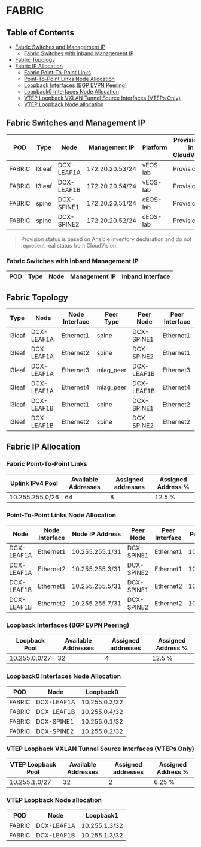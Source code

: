 # FABRIC

## Table of Contents

- [Fabric Switches and Management IP](#fabric-switches-and-management-ip)
  - [Fabric Switches with inband Management IP](#fabric-switches-with-inband-management-ip)
- [Fabric Topology](#fabric-topology)
- [Fabric IP Allocation](#fabric-ip-allocation)
  - [Fabric Point-To-Point Links](#fabric-point-to-point-links)
  - [Point-To-Point Links Node Allocation](#point-to-point-links-node-allocation)
  - [Loopback Interfaces (BGP EVPN Peering)](#loopback-interfaces-bgp-evpn-peering)
  - [Loopback0 Interfaces Node Allocation](#loopback0-interfaces-node-allocation)
  - [VTEP Loopback VXLAN Tunnel Source Interfaces (VTEPs Only)](#vtep-loopback-vxlan-tunnel-source-interfaces-vteps-only)
  - [VTEP Loopback Node allocation](#vtep-loopback-node-allocation)

## Fabric Switches and Management IP

| POD | Type | Node | Management IP | Platform | Provisioned in CloudVision | Serial Number |
| --- | ---- | ---- | ------------- | -------- | -------------------------- | ------------- |
| FABRIC | l3leaf | DCX-LEAF1A | 172.20.20.53/24 | vEOS-lab | Provisioned | - |
| FABRIC | l3leaf | DCX-LEAF1B | 172.20.20.54/24 | vEOS-lab | Provisioned | - |
| FABRIC | spine | DCX-SPINE1 | 172.20.20.51/24 | cEOS-lab | Provisioned | - |
| FABRIC | spine | DCX-SPINE2 | 172.20.20.52/24 | cEOS-lab | Provisioned | - |

> Provision status is based on Ansible inventory declaration and do not represent real status from CloudVision.

### Fabric Switches with inband Management IP

| POD | Type | Node | Management IP | Inband Interface |
| --- | ---- | ---- | ------------- | ---------------- |

## Fabric Topology

| Type | Node | Node Interface | Peer Type | Peer Node | Peer Interface |
| ---- | ---- | -------------- | --------- | ----------| -------------- |
| l3leaf | DCX-LEAF1A | Ethernet1 | spine | DCX-SPINE1 | Ethernet1 |
| l3leaf | DCX-LEAF1A | Ethernet2 | spine | DCX-SPINE2 | Ethernet1 |
| l3leaf | DCX-LEAF1A | Ethernet3 | mlag_peer | DCX-LEAF1B | Ethernet3 |
| l3leaf | DCX-LEAF1A | Ethernet4 | mlag_peer | DCX-LEAF1B | Ethernet4 |
| l3leaf | DCX-LEAF1B | Ethernet1 | spine | DCX-SPINE1 | Ethernet2 |
| l3leaf | DCX-LEAF1B | Ethernet2 | spine | DCX-SPINE2 | Ethernet2 |

## Fabric IP Allocation

### Fabric Point-To-Point Links

| Uplink IPv4 Pool | Available Addresses | Assigned addresses | Assigned Address % |
| ---------------- | ------------------- | ------------------ | ------------------ |
| 10.255.255.0/26 | 64 | 8 | 12.5 % |

### Point-To-Point Links Node Allocation

| Node | Node Interface | Node IP Address | Peer Node | Peer Interface | Peer IP Address |
| ---- | -------------- | --------------- | --------- | -------------- | --------------- |
| DCX-LEAF1A | Ethernet1 | 10.255.255.1/31 | DCX-SPINE1 | Ethernet1 | 10.255.255.0/31 |
| DCX-LEAF1A | Ethernet2 | 10.255.255.3/31 | DCX-SPINE2 | Ethernet1 | 10.255.255.2/31 |
| DCX-LEAF1B | Ethernet1 | 10.255.255.5/31 | DCX-SPINE1 | Ethernet2 | 10.255.255.4/31 |
| DCX-LEAF1B | Ethernet2 | 10.255.255.7/31 | DCX-SPINE2 | Ethernet2 | 10.255.255.6/31 |

### Loopback Interfaces (BGP EVPN Peering)

| Loopback Pool | Available Addresses | Assigned addresses | Assigned Address % |
| ------------- | ------------------- | ------------------ | ------------------ |
| 10.255.0.0/27 | 32 | 4 | 12.5 % |

### Loopback0 Interfaces Node Allocation

| POD | Node | Loopback0 |
| --- | ---- | --------- |
| FABRIC | DCX-LEAF1A | 10.255.0.3/32 |
| FABRIC | DCX-LEAF1B | 10.255.0.4/32 |
| FABRIC | DCX-SPINE1 | 10.255.0.1/32 |
| FABRIC | DCX-SPINE2 | 10.255.0.2/32 |

### VTEP Loopback VXLAN Tunnel Source Interfaces (VTEPs Only)

| VTEP Loopback Pool | Available Addresses | Assigned addresses | Assigned Address % |
| ------------------ | ------------------- | ------------------ | ------------------ |
| 10.255.1.0/27 | 32 | 2 | 6.25 % |

### VTEP Loopback Node allocation

| POD | Node | Loopback1 |
| --- | ---- | --------- |
| FABRIC | DCX-LEAF1A | 10.255.1.3/32 |
| FABRIC | DCX-LEAF1B | 10.255.1.3/32 |
